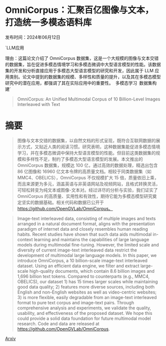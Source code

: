 # OmniCorpus：汇聚百亿图像与文本，打造统一多模态语料库

发布时间：2024年06月12日

`LLM应用

理由：这篇论文介绍了 OmniCorpus 数据集，这是一个大规模的图像与文本交错的数据集，旨在促进多模态情境学习和多模态微调中大型语言模型的性能。该数据集的开发和分析直接应用于多模态大型语言模型的研究和开发，因此属于 LLM 应用类别。论文中提到的数据集的规模、多样性和质量的提升，以及其在多模态模型研究中的潜在应用，都强调了其在实际应用中的重要性。` `多模态学习` `数据集构建`

> OmniCorpus: An Unified Multimodal Corpus of 10 Billion-Level Images Interleaved with Text

# 摘要

> 图像与文本交错的数据集，以自然文档的形式呈现，既符合互联网数据的展示方式，又贴近人类的阅读习惯。研究表明，这种数据集能促进多模态情境学习，并在多模态微调中保持大型语言模型的性能。但目前这类数据集的规模和多样性不足，制约了多模态大型语言模型的发展。本文推出的 OmniCorpus 数据集，规模达 100 亿，通过高效的数据处理，精选出包含 86 亿图像和 16960 亿文本令牌的高质量文档。相较于同类数据集（如 MMC4、OBELICS），OmniCorpus 不仅规模扩大 15 倍，质量依旧上乘，而且来源更为多元，涵盖英语与非英语网站及视频网站，且格式转换灵活，可轻松转变为纯文本或图像-文本对。经过详尽的分析与实验，我们证实了 OmniCorpus 的高质量、实用性和有效性，期待它能为多模态模型研究奠定坚实的数据基础。相关代码和数据已公开于 https://github.com/OpenGVLab/OmniCorpus。

> Image-text interleaved data, consisting of multiple images and texts arranged in a natural document format, aligns with the presentation paradigm of internet data and closely resembles human reading habits. Recent studies have shown that such data aids multimodal in-context learning and maintains the capabilities of large language models during multimodal fine-tuning. However, the limited scale and diversity of current image-text interleaved data restrict the development of multimodal large language models. In this paper, we introduce OmniCorpus, a 10 billion-scale image-text interleaved dataset. Using an efficient data engine, we filter and extract large-scale high-quality documents, which contain 8.6 billion images and 1,696 billion text tokens. Compared to counterparts (e.g., MMC4, OBELICS), our dataset 1) has 15 times larger scales while maintaining good data quality; 2) features more diverse sources, including both English and non-English websites as well as video-centric websites; 3) is more flexible, easily degradable from an image-text interleaved format to pure text corpus and image-text pairs. Through comprehensive analysis and experiments, we validate the quality, usability, and effectiveness of the proposed dataset. We hope this could provide a solid data foundation for future multimodal model research. Code and data are released at https://github.com/OpenGVLab/OmniCorpus.

[Arxiv](https://arxiv.org/abs/2406.08418)